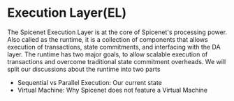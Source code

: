 # Execution Layer(EL)

The Spicenet Execution Layer is at the core of Spicenet's processing power. Also called as the runtime, it is a collection of components that allows execution of transactions, state commitments, and interfacing with the DA layer. The runtime has two major goals, to allow scalable execution of transactions and overcome traditional state commitment overheads. We will split our discussions about the runtime into two parts

* Sequential vs Parallel Execution: Our current state
* Virtual Machine: Why Spicenet does not feature a Virtual Machine
